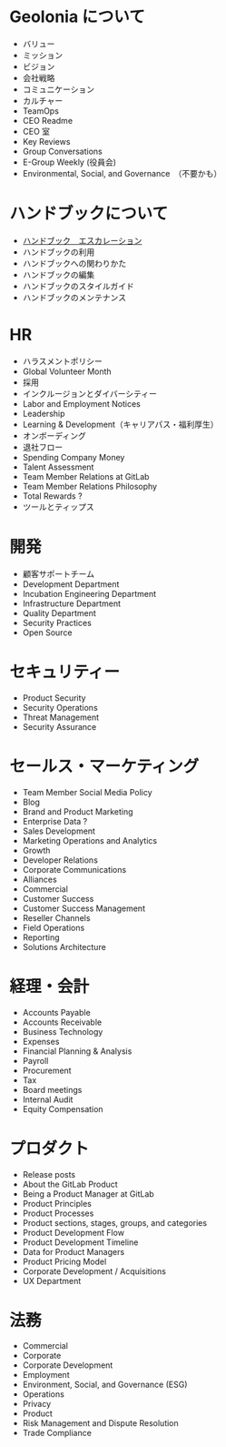 # Geolonia について
- バリュー
- ミッション
- ビジョン
- 会社戦略
- コミュニケーション
- カルチャー
- TeamOps
- CEO Readme
- CEO 室
- Key Reviews
- Group Conversations
- E-Group Weekly (役員会)
- Environmental, Social, and Governance　（不要かも）
# ハンドブックについて
- [ハンドブック　エスカレーション](/docs/ハンドブックについて/index.md#エスカレーションについて)
- ハンドブックの利用
- ハンドブックへの関わりかた
- ハンドブックの編集
- ハンドブックのスタイルガイド
- ハンドブックのメンテナンス
# HR
- ハラスメントポリシー
- Global Volunteer Month
- 採用
- インクルージョンとダイバーシティー
- Labor and Employment Notices
- Leadership
- Learning & Development（キャリアパス・福利厚生）
- オンボーディング
- 退社フロー
- Spending Company Money
- Talent Assessment
- Team Member Relations at GitLab
- Team Member Relations Philosophy
- Total Rewards ?
- ツールとティップス
# 開発
- 顧客サポートチーム
- Development Department
- Incubation Engineering Department
- Infrastructure Department
- Quality Department
- Security Practices
- Open Source
# セキュリティー
- Product Security
- Security Operations
- Threat Management
- Security Assurance
# セールス・マーケティング
- Team Member Social Media Policy
- Blog
- Brand and Product Marketing
- Enterprise Data ?
- Sales Development
- Marketing Operations and Analytics
- Growth
- Developer Relations
- Corporate Communications
- Alliances
- Commercial
- Customer Success
- Customer Success Management
- Reseller Channels
- Field Operations
- Reporting
- Solutions Architecture
# 経理・会計
- Accounts Payable
- Accounts Receivable
- Business Technology
- Expenses
- Financial Planning & Analysis
- Payroll
- Procurement
- Tax
- Board meetings
- Internal Audit
- Equity Compensation
# プロダクト
- Release posts
- About the GitLab Product
- Being a Product Manager at GitLab
- Product Principles
- Product Processes
- Product sections, stages, groups, and categories
- Product Development Flow
- Product Development Timeline
- Data for Product Managers
- Product Pricing Model
- Corporate Development / Acquisitions
- UX Department
# 法務
- Commercial
- Corporate
- Corporate Development
- Employment
- Environment, Social, and Governance (ESG)
- Operations
- Privacy
- Product
- Risk Management and Dispute Resolution
- Trade Compliance
